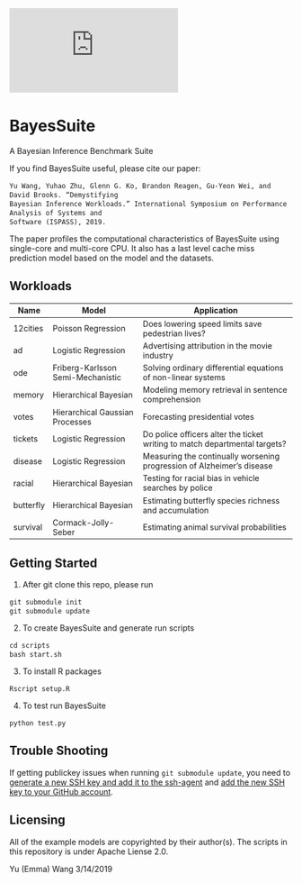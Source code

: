 ![BayesSuite](https://raw.githubusercontent.com/Emma926/BayesSuite/master/bayessuite.pdf)

# BayesSuite
A Bayesian Inference Benchmark Suite


If you find BayesSuite useful, please cite our paper:

```
Yu Wang, Yuhao Zhu, Glenn G. Ko, Brandon Reagen, Gu-Yeon Wei, and David Brooks. “Demystifying
Bayesian Inference Workloads.” International Symposium on Performance Analysis of Systems and
Software (ISPASS), 2019.
```

The paper profiles the computational characteristics of BayesSuite using single-core and multi-core
CPU. It also has a last level cache miss prediction model based on the model and the datasets.


## Workloads

Name     |        Model        |     Application    
-------- | ------------------- |----------------------------------------------
12cities | Poisson Regression  | Does lowering speed limits save pedestrian lives?
ad       | Logistic Regression | Advertising attribution in the movie industry
ode      | Friberg-Karlsson Semi-Mechanistic  | Solving ordinary differential equations of non-linear systems
memory   | Hierarchical Bayesian | Modeling memory retrieval in sentence comprehension
votes    | Hierarchical Gaussian Processes | Forecasting presidential votes 
tickets  | Logistic Regression | Do police officers alter the ticket writing to match departmental targets?
disease  | Logistic Regression | Measuring the continually worsening progression of Alzheimer’s disease
racial   | Hierarchical Bayesian | Testing for racial bias in vehicle searches by police
butterfly| Hierarchical Bayesian | Estimating butterfly species richness and accumulation
survival | Cormack-Jolly-Seber | Estimating animal survival probabilities

## Getting Started
1. After git clone this repo, please run
```
git submodule init
git submodule update
```

2. To create BayesSuite and generate run scripts
```
cd scripts
bash start.sh
```

3. To install R packages
```
Rscript setup.R
```

4. To test run BayesSuite
```
python test.py
```

## Trouble Shooting
If getting publickey issues when running ``git submodule update``, you need to [generate a new SSH key and add it to the ssh-agent](https://help.github.com/en/enterprise/2.16/user/articles/generating-a-new-ssh-key-and-adding-it-to-the-ssh-agent) and [add the new SSH key to your GitHub account](https://help.github.com/en/enterprise/2.16/user/articles/adding-a-new-ssh-key-to-your-github-account).

## Licensing
All of the example models are copyrighted by their author(s). The scripts in this repository is
under Apache Liense 2.0.

Yu (Emma) Wang
3/14/2019
